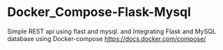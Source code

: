 # Docker_Compose-Flask-Mysql
Simple REST api using flast and mysql.
and 
Integrating Flask and MySQL database using Docker-compose https://docs.docker.com/compose/
